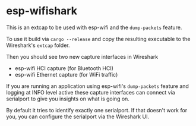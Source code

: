 # esp-wifishark

This is an extcap to be used with esp-wifi and the `dump-packets` feature.

To use it build via `cargo --release` and copy the resulting executable to the Wireshark's `extcap` folder.

Then you should see two new capture interfaces in Wireshark
- esp-wifi HCI capture (for Bluetooth HCI)
- esp-wifi Ethernet capture (for WiFi traffic)

If you are running an application using esp-wifi's `dump-packets` feature and logging at INFO level active these capture interfaces can connect via serialport to give you insights on what is going on.

By default it tries to identify exactly one serialport. If that doesn't work for you, you can configure the serialport via the Wireshark UI.
